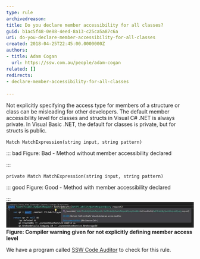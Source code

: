 ```yaml
---
type: rule
archivedreason: 
title: Do you declare member accessibility for all classes?
guid: b1ac5f48-0e88-4eed-8a13-c25ca5a87c6a
uri: do-you-declare-member-accessibility-for-all-classes
created: 2018-04-25T22:45:00.0000000Z
authors:
- title: Adam Cogan
  url: https://ssw.com.au/people/adam-cogan
related: []
redirects:
- declare-member-accessibility-for-all-classes

---
```


Not explicitly specifying the access type for members of a structure or class can be misleading for other developers. The default member accessibility level for classes and structs in Visual C# .NET is always private. In Visual Basic .NET, the default for classes is private, but for structs is public.

<!--endintro-->



```
Match MatchExpression(string input, string pattern)
```



::: bad
Figure: Bad - Method without member accessibility declared 

:::



```
private Match MatchExpression(string input, string pattern)
```



::: good
Figure: Good - Method with member accessibility declared

:::
![](matt-w-screenshot.jpg)
 **Figure: Compiler warning given for not explicitly defining member access level** 


We have a program called [SSW Code Auditor](https://www.ssw.com.au/ssw/CodeAuditor/Rules.aspx#Interoper) to check for this rule.
